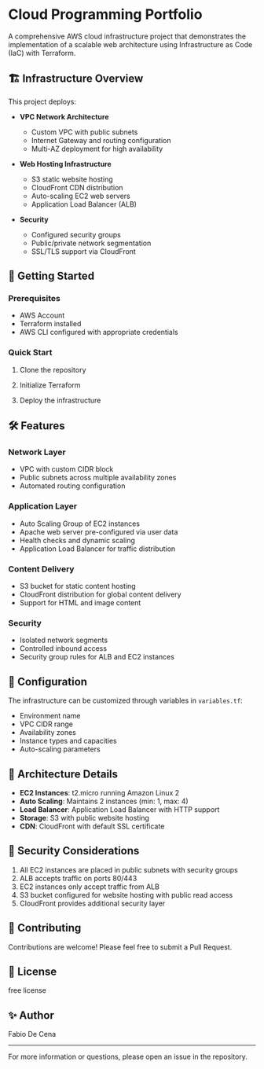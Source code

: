# Cloud Programming Portfolio

A comprehensive AWS cloud infrastructure project that demonstrates the implementation of a scalable web architecture using Infrastructure as Code (IaC) with Terraform.

## 🏗️ Infrastructure Overview

This project deploys:

- **VPC Network Architecture**
    - Custom VPC with public subnets
    - Internet Gateway and routing configuration
    - Multi-AZ deployment for high availability

- **Web Hosting Infrastructure**
    - S3 static website hosting
    - CloudFront CDN distribution
    - Auto-scaling EC2 web servers
    - Application Load Balancer (ALB)

- **Security**
    - Configured security groups
    - Public/private network segmentation
    - SSL/TLS support via CloudFront

## 🚀 Getting Started

### Prerequisites

- AWS Account
- Terraform installed
- AWS CLI configured with appropriate credentials

### Quick Start

1. Clone the repository

2. Initialize Terraform

3. Deploy the infrastructure

## 🛠️ Features

### Network Layer
- VPC with custom CIDR block
- Public subnets across multiple availability zones
- Automated routing configuration

### Application Layer
- Auto Scaling Group of EC2 instances
- Apache web server pre-configured via user data
- Health checks and dynamic scaling
- Application Load Balancer for traffic distribution

### Content Delivery
- S3 bucket for static content hosting
- CloudFront distribution for global content delivery
- Support for HTML and image content

### Security
- Isolated network segments
- Controlled inbound access
- Security group rules for ALB and EC2 instances

## 🔧 Configuration

The infrastructure can be customized through variables in `variables.tf`:

- Environment name
- VPC CIDR range
- Availability zones
- Instance types and capacities
- Auto-scaling parameters

## 📝 Architecture Details

- **EC2 Instances**: t2.micro running Amazon Linux 2
- **Auto Scaling**: Maintains 2 instances (min: 1, max: 4)
- **Load Balancer**: Application Load Balancer with HTTP support
- **Storage**: S3 with public website hosting
- **CDN**: CloudFront with default SSL certificate

## 🔐 Security Considerations

1. All EC2 instances are placed in public subnets with security groups
2. ALB accepts traffic on ports 80/443
3. EC2 instances only accept traffic from ALB
4. S3 bucket configured for website hosting with public read access
5. CloudFront provides additional security layer

## 🤝 Contributing

Contributions are welcome! Please feel free to submit a Pull Request.

## 📄 License

free license

## ✨ Author

Fabio De Cena

---
For more information or questions, please open an issue in the repository.
